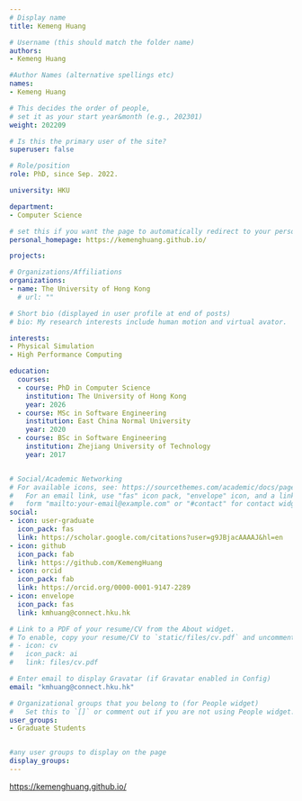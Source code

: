 ```yaml
---
# Display name
title: Kemeng Huang

# Username (this should match the folder name)
authors:
- Kemeng Huang

#Author Names (alternative spellings etc)
names:
- Kemeng Huang

# This decides the order of people, 
# set it as your start year&month (e.g., 202301) 
weight: 202209

# Is this the primary user of the site?
superuser: false

# Role/position
role: PhD, since Sep. 2022. 

university: HKU

department:
- Computer Science

# set this if you want the page to automatically redirect to your personal homepage
personal_homepage: https://kemenghuang.github.io/

projects:

# Organizations/Affiliations
organizations:
- name: The University of Hong Kong
  # url: ""

# Short bio (displayed in user profile at end of posts)
# bio: My research interests include human motion and virtual avator.

interests:
- Physical Simulation
- High Performance Computing

education:
  courses:
  - course: PhD in Computer Science
    institution: The University of Hong Kong
    year: 2026
  - course: MSc in Software Engineering
    institution: East China Normal University
    year: 2020
  - course: BSc in Software Engineering
    institution: Zhejiang University of Technology
    year: 2017


# Social/Academic Networking
# For available icons, see: https://sourcethemes.com/academic/docs/page-builder/#icons
#   For an email link, use "fas" icon pack, "envelope" icon, and a link in the
#   form "mailto:your-email@example.com" or "#contact" for contact widget.
social:
- icon: user-graduate
  icon_pack: fas
  link: https://scholar.google.com/citations?user=g9JBjacAAAAJ&hl=en
- icon: github
  icon_pack: fab
  link: https://github.com/KemengHuang
- icon: orcid
  icon_pack: fab
  link: https://orcid.org/0000-0001-9147-2289
- icon: envelope
  icon_pack: fas
  link: kmhuang@connect.hku.hk

# Link to a PDF of your resume/CV from the About widget.
# To enable, copy your resume/CV to `static/files/cv.pdf` and uncomment the lines below.
# - icon: cv
#   icon_pack: ai
#   link: files/cv.pdf

# Enter email to display Gravatar (if Gravatar enabled in Config)
email: "kmhuang@connect.hku.hk"

# Organizational groups that you belong to (for People widget)
#   Set this to `[]` or comment out if you are not using People widget.
user_groups:
- Graduate Students


#any user groups to display on the page
display_groups:
---
```

<!-- # write your biography here -->
https://kemenghuang.github.io/